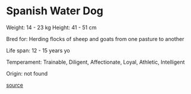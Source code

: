 # Spanish Water Dog

Weight: 14 - 23 kg
Height: 41 - 51 cm

Bred for: Herding flocks of sheep and goats from one pasture to another

Life span: 12 - 15 years yo

Temperament: Trainable, Diligent, Affectionate, Loyal, Athletic, Intelligent

Origin: not found

[source](https://api.thedogapi.com/v1/breeds/235)
